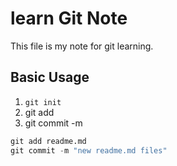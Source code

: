 # learn Git Note

This file is my note for git learning.

## Basic Usage

1. `git init`
2. git add <file>
3. git commit -m <message>

```python
git add readme.md
git commit -m "new readme.md files"
```